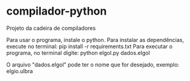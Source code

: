 # compilador-python
Projeto da cadeira de compiladores

Para usar o programa, instale o python.
Para instalar as dependências, execute no terminal: pip install -r requirements.txt
Para executar o programa, no terminal digite: python elgol.py dados.elgol

O arquivo "dados.elgol" pode ter o nome que for desejado, exemplo: elgio.ulbra